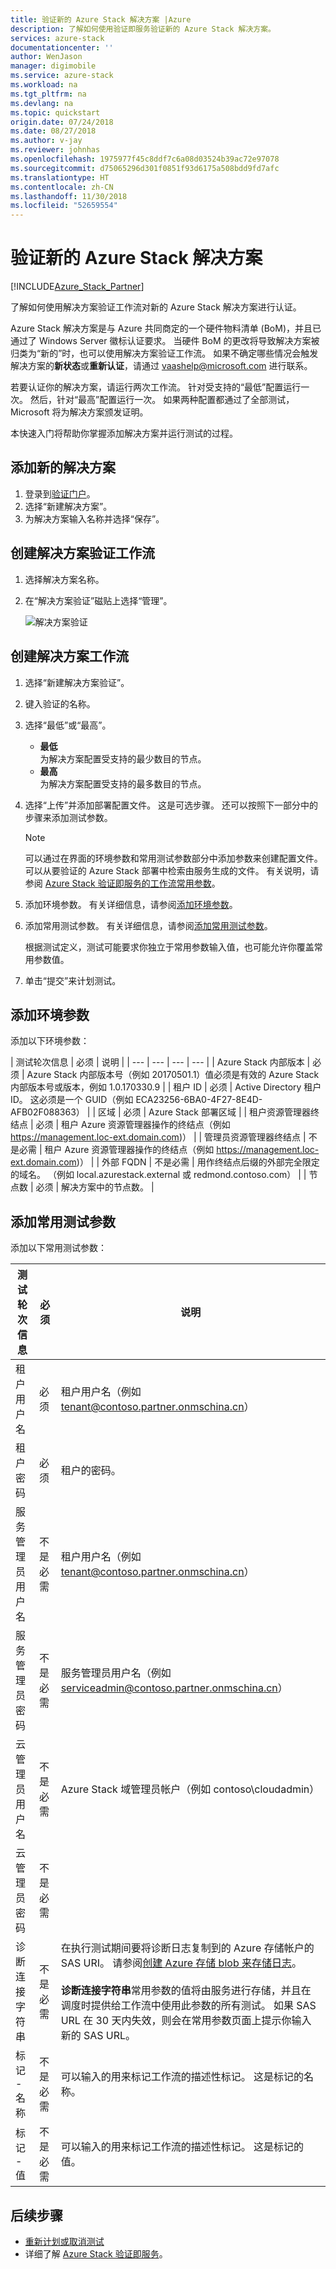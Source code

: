 ```yaml
---
title: 验证新的 Azure Stack 解决方案 |Azure
description: 了解如何使用验证即服务验证新的 Azure Stack 解决方案。
services: azure-stack
documentationcenter: ''
author: WenJason
manager: digimobile
ms.service: azure-stack
ms.workload: na
ms.tgt_pltfrm: na
ms.devlang: na
ms.topic: quickstart
origin.date: 07/24/2018
ms.date: 08/27/2018
ms.author: v-jay
ms.reviewer: johnhas
ms.openlocfilehash: 1975977f45c8ddf7c6a08d03524b39ac72e97078
ms.sourcegitcommit: d75065296d301f0851f93d6175a508bdd9fd7afc
ms.translationtype: HT
ms.contentlocale: zh-CN
ms.lasthandoff: 11/30/2018
ms.locfileid: "52659554"
---
```

# <a name="validate-a-new-azure-stack-solution"></a>验证新的 Azure Stack 解决方案

[!INCLUDE[Azure_Stack_Partner](./includes/azure-stack-partner-appliesto.md)]

了解如何使用解决方案验证工作流对新的 Azure Stack 解决方案进行认证。

Azure Stack 解决方案是与 Azure 共同商定的一个硬件物料清单 (BoM)，并且已通过了 Windows Server 徽标认证要求。 当硬件 BoM 的更改将导致解决方案被归类为“新的”时，也可以使用解决方案验证工作流。 如果不确定哪些情况会触发解决方案的**新状态**或**重新认证**，请通过 [vaashelp@microsoft.com](mailto:vaashelp@microsoft.com) 进行联系。

若要认证你的解决方案，请运行两次工作流。 针对受支持的“最低”配置运行一次。 然后，针对“最高”配置运行一次。 如果两种配置都通过了全部测试，Microsoft 将为解决方案颁发证明。

本快速入门将帮助你掌握添加解决方案并运行测试的过程。

## <a name="add-a-new-solution"></a>添加新的解决方案

1. 登录到[验证门户](https://azurestackvalidation.com)。
2. 选择“新建解决方案”。
3. 为解决方案输入名称并选择“保存”。

## <a name="create-a-solution-validation-workflow"></a>创建解决方案验证工作流

1. 选择解决方案名称。
2. 在“解决方案验证”磁贴上选择“管理”。

    ![解决方案验证](media/image2.png)

## <a name="create-a-solution-workflow"></a>创建解决方案工作流

1. 选择“新建解决方案验证”。
2. 键入验证的名称。
3. 选择“最低”或“最高”。  
    - **最低**  
    为解决方案配置受支持的最少数目的节点。  
    - **最高**  
    为解决方案配置受支持的最多数目的节点。
4. 选择“上传”并添加部署配置文件。 这是可选步骤。 还可以按照下一部分中的步骤来添加测试参数。

    > [!note]  
    > 可以通过在界面的环境参数和常用测试参数部分中添加参数来创建配置文件。 可以从要验证的 Azure Stack 部署中检索由服务生成的文件。 有关说明，请参阅 [Azure Stack 验证即服务的工作流常用参数](azure-stack-vaas-parameters.md)。

5. 添加环境参数。 有关详细信息，请参阅[添加环境参数](#add-environmental-parameters)。
6. 添加常用测试参数。 有关详细信息，请参阅[添加常用测试参数](#add-common-test-parameters)。

    根据测试定义，测试可能要求你独立于常用参数输入值，也可能允许你覆盖常用参数值。

7. 单击“提交”来计划测试。

## <a name="add-environmental-parameters"></a>添加环境参数

添加以下环境参数：

| 测试轮次信息 | 必须 | 说明 |
| --- | --- | --- | --- |
| Azure Stack 内部版本 | 必须 | Azure Stack 内部版本号（例如 20170501.1）值必须是有效的 Azure Stack 内部版本号或版本，例如 1.0.170330.9 |
| 租户 ID | 必须 | Active Directory 租户 ID。 这必须是一个 GUID（例如 ECA23256-6BA0-4F27-8E4D-AFB02F088363） |
| 区域 | 必须 | Azure Stack 部署区域 |
| 租户资源管理器终结点 | 必须 | 租户 Azure 资源管理器操作的终结点（例如 https://management.loc-ext.domain.com)） |
| 管理员资源管理器终结点 | 不是必需 | 租户 Azure 资源管理器操作的终结点（例如 https://management.loc-ext.domain.com)） |
| 外部 FQDN | 不是必需 | 用作终结点后缀的外部完全限定的域名。 （例如 local.azurestack.external 或 redmond.contoso.com） |
| 节点数 | 必须 | 解决方案中的节点数。 |

## <a name="add-common-test-parameters"></a>添加常用测试参数

添加以下常用测试参数：

| 测试轮次信息 | 必须 | 说明 |
| --- | --- | --- |
| 租户用户名 | 必须 | 租户用户名（例如 tenant@contoso.partner.onmschina.cn） |
| 租户密码 | 必须 | 租户的密码。 |
| 服务管理员用户名 | 不是必需 | 租户用户名（例如 tenant@contoso.partner.onmschina.cn） |
| 服务管理员密码 | 不是必需 | 服务管理员用户名（例如 serviceadmin@contoso.partner.onmschina.cn） |
| 云管理员用户名 | 不是必需 | Azure Stack 域管理员帐户（例如 contoso\cloudadmin） |
| 云管理员密码 | 不是必需 | |
|  诊断连接字符串 | 不是必需 | 在执行测试期间要将诊断日志复制到的 Azure 存储帐户的 SAS URI。 请参阅[创建 Azure 存储 blob 来存储日志](azure-stack-vaas-set-up-account.md#create-an-azure-storage-blob-to-store-logs)。 <br><br>**诊断连接字符串**常用参数的值将由服务进行存储，并且在调度时提供给工作流中使用此参数的所有测试。 如果 SAS URL 在 30 天内失效，则会在常用参数页面上提示你输入新的 SAS URL。 |
| 标记 - 名称 | 不是必需 |  可以输入的用来标记工作流的描述性标记。 这是标记的名称。 |
| 标记 - 值 | 不是必需 | 可以输入的用来标记工作流的描述性标记。 这是标记的值。 |

## <a name="next-steps"></a>后续步骤

- [重新计划或取消测试](azure-stack-vaas-monitor-test.md#reschedule-a-test)
- 详细了解 [Azure Stack 验证即服务](/azure/azure-stack/partner)。